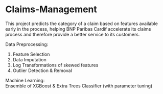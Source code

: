 # Claims-Management
This project predicts the category of a claim based on features available early in the process, helping BNP Paribas Cardif accelerate its claims process and therefore provide a better service to its customers.

Data Preprocessing: 
1) Feature Selection <br>
2) Data Imputation <br>
3) Log Transformations of skewed features <br>
4) Outlier Detection & Removal <br>

Machine Learning: <br>
Ensemble of XGBoost & Extra Trees Classifier (with parameter tuning)
